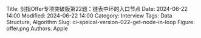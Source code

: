 Title: 剑指Offer专项突破版第22题：链表中环的入口节点
Date: 2024-06-22 14:00
Modified: 2024-06-22 14:00
Category: Interview
Tags: Data Structure, Algorithm
Slug: ci-speical-version-022-get-node-in-loop
Figure: offer.png
Authors: Apple

> 